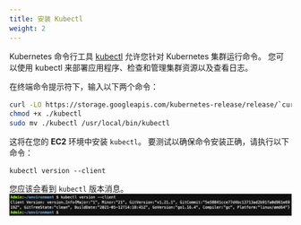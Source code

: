 ```yaml
---
title: 安装 Kubectl
weight: 2
---
```


Kubernetes 命令行工具 [kubectl](https://kubernetes.io/docs/tasks/tools/install-kubectl/#install-kubectl-on-linux) 允许您针对 Kubernetes 集群运行命令。 您可以使用 kubectl 来部署应用程序、检查和管理集群资源以及查看日志。 

在终端命令提示符下，输入以下两个命令： 

```sh
curl -LO https://storage.googleapis.com/kubernetes-release/release/`curl -s https://storage.googleapis.com/kubernetes-release/release/stable.txt`/bin/linux/amd64/kubectl
chmod +x ./kubectl
sudo mv ./kubectl /usr/local/bin/kubectl

```

这将在您的 **EC2** 环境中安装 `kubectl`。 要测试以确保命令安装正确，请执行以下命令： 

```
kubectl version --client
```

您应该会看到 `kubectl` 版本消息。 
![kubectl version](/images/kubectl-version.png)